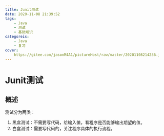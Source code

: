 ```yaml
---
title: Junit测试
date: 2020-11-08 21:39:52
tags:
	- Java
	- 测试
	- 基础知识
categoreis:
	- Java
	- 复习
cover:
	https://gitee.com/jasonM4A1/pictureHost/raw/master/20201108214236.jpg
---
```


# Junit测试

## 概述

测试分为两类：

1. 黑盒测试：不需要写代码，给输入值，看程序是否能够输出期望的值。
2. 白盒测试：需要写代码的，关注程序具体的执行流程。

